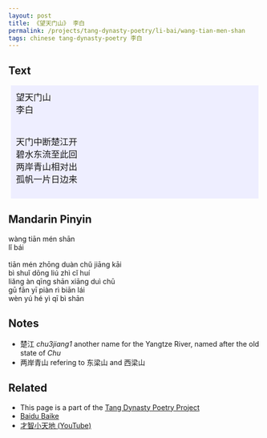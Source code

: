 ```yaml
---
layout: post
title: 《望天门山》 李白
permalink: /projects/tang-dynasty-poetry/li-bai/wang-tian-men-shan
tags: chinese tang-dynasty-poetry 李白
---
```


## Text


<p>
<div class="chinese-poem" style="font-size: 1.25em; background-color: #eef; padding: 10px; margin: 5px;">
望天门山
<br />
李白
<br /><br />

天门中断楚江开
<br />
碧水东流至此回
<br />
两岸青山相对出
<br />
孤帆一片日边来
</div>
</p>

## Mandarin Pinyin

<p>
wàng tiān mén shān
<br />
lǐ bái
<br /><br />
tiān mén zhōng duàn chǔ jiāng kāi
<br />
bì shuǐ dōng liú zhì cǐ huí
<br />
liǎng àn qīng shān xiāng duì chū
<br />
gū fān yī piàn rì biān lái
<br />
wèn yú hé yì qī bì shān
</p>

## Notes

* 楚江 *chu3jiang1* another name for the Yangtze River, named after the old state of *Chu*
* 两岸青山 refering to 东梁山 and 西梁山

## Related

* This page is a part of the [Tang Dynasty Poetry Project](/projects/tang-dynasty-poetry-project)
* [Baidu Baike](https://baike.baidu.com/item/%E6%9C%9B%E5%A4%A9%E9%97%A8%E5%B1%B1)
* [才智小天地 (YouTube)](https://youtu.be/QvgHHfUoopk)

